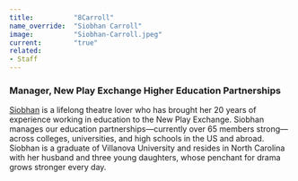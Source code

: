 ```yaml
---
title:          "8Carroll"
name_override:  "Siobhan Carroll"
image:          "Siobhan-Carroll.jpeg"
current:        "true"
related:
- Staff
---
```


### Manager, New Play Exchange Higher Education Partnerships

[Siobhan](https://newplayexchange.org/users/38439/siobhan-carroll) is a lifelong theatre lover who has brought her 20 years of experience working in education to the New Play Exchange. Siobhan manages our education partnerships—currently over 65 members strong—across colleges, universities, and high schools in the US and abroad. Siobhan is a graduate of Villanova University and resides in North Carolina with her husband and three young daughters, whose penchant for drama grows stronger every day.
